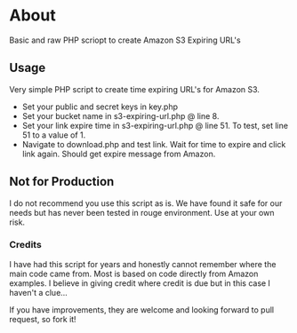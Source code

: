 # About

Basic and raw PHP scriopt to create Amazon S3 Expiring URL's

## Usage

Very simple PHP script to create time expiring URL's for Amazon S3.

- Set your public and secret keys in key.php
- Set your bucket name in s3-expiring-url.php @ line 8.
- Set your link expire time in s3-expiring-url.php @ line 51. To test, set line 51 to a value of 1.
- Navigate to download.php and test link. Wait for time to expire and click link again. Should get expire message from Amazon.

## Not for Production

I do not recommend you use this script as is. We have found it safe for our needs but has never been tested in rouge environment. Use at your own risk.

### Credits

I have had this script for years and honestly cannot remember where the main code came from. Most is based on code directly from Amazon examples. I believe in giving credit where credit is due but in this case I haven't a clue...

If you have improvements, they are welcome and looking forward to pull request, so fork it!
